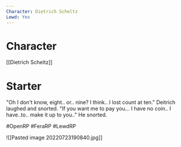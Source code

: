 ```yaml
---
Character: Dietrich Scheltz
Lewd: Yes
---
```

# Character
[[Dietrich Scheltz]]

# Starter
"Oh I don't know, eight.. or.. nine? I think.. I lost count at ten." Deitrich laughed and snorted. "If you want me to pay you... I have no coin.. I have..to.. make it up to you.." He snorted.

#OpenRP #FeraRP #LewdRP 

![[Pasted image 20220723190840.jpg]]